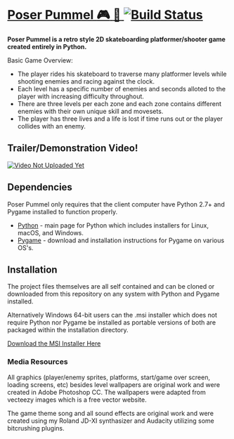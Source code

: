 # [Poser Pummel :video_game: :snake: ![Build Status](https://travis-ci.org/joemccann/dillinger.svg?branch=master)](https://github.com/TonyTwoStep/PoserPummel.git)


**Poser Pummel is a retro style 2D skateboarding platformer/shooter game created entirely in Python.**

Basic Game Overview:
  - The player rides his skateboard to traverse many platformer levels while shooting enemies and racing against the clock.
  - Each level has a specific number of enemies and seconds alloted to the player with increasing difficulty throughout.
  - There are three levels per each zone and each zone contains different enemies with their own unique skill and movesets.
  - The player has three lives and a life is lost if time runs out or the player collides with an enemy. 

## Trailer/Demonstration Video!
[![Video Not Uploaded Yet](https://img.youtube.com/vi/7xQQgkH1NyI/mqdefault.jpg)](https://www.youtube.com/watch?v=7xQQgkH1NyI)

## Dependencies
Poser Pummel only requires that the client computer have Python 2.7+ and Pygame installed to function properly.

* [Python](https://www.python.org/) - main page for Python which includes installers for Linux, macOS, and Windows.
* [Pygame](https://www.pygame.org/wiki/GettingStarted) - download and installation instructions for Pygame on various OS's.

## Installation 
The project files themselves are all self contained and can be cloned or downloaded from this repository on any system with Python and Pygame installed.

Alternatively Windows 64-bit users can the .msi installer which does not require Python nor Pygame be installed as portable versions of both are packaged within the installation directory. 

[Download the MSI Installer Here](http://www.mediafire.com/file/45yoge5d4wjtkuf/PoserPummel-1.0-amd64.msi/file)

### Media Resources
All graphics (player/enemy sprites, platforms, start/game over screen, loading screens, etc) besides level wallpapers are original work and were created in Adobe Photoshop CC. The wallpapers were adapted from vecteezy images which is a free vector website.

The game theme song and all sound effects are original work and were created using my Roland JD-XI synthasizer and Audacity utilizing some bitcrushing plugins. 
